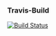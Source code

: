 ### Travis-Build

[![Build Status](https://travis-ci.org/onocs/onocs.github.io.svg?branch=dev)](https://travis-ci.org/onocs/onocs.github.io)